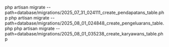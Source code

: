 php artisan migrate --path=database/migrations/2025_07_31_024111_create_pendapatans_table.php
php artisan migrate --path=database/migrations/2025_08_01_024848_create_pengeluarans_table.php
php artisan migrate --path=database/migrations/2025_08_01_035238_create_karyawans_table.php
